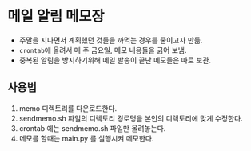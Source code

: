 # 메일 알림 메모장

- 주말을 지나면서 계획했던 것들을 까먹는 경우를 줄이고자 만듦.
- `crontab`에 올려서 매 주 금요일, 메모 내용들을 긁어 보냄.
- 중복된 알림을 방지하기위해 메일 발송이 끝난 메모들은 따로 보관.

## 사용법
1. memo 디렉토리를 다운로드한다.
2. sendmemo.sh 파일의 디렉토리 경로명을 본인의 디렉토리에 맞게 수정한다.
3. crontab 에는 sendmemo.sh 파일만 올려놓는다.
4. 메모를 할때는 main.py 를 실행시켜 메모한다.

